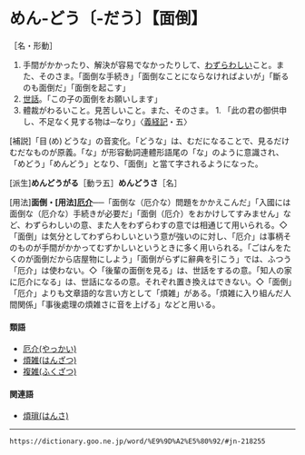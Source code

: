 # めん‐どう〔‐だう〕【面倒】
［名・形動］
1. 手間がかかったり、解決が容易でなかったりして、[わずらわしい](わずらわしい（煩わしい）)こと。また、そのさま。「面倒な手続き」「面倒なことにならなければよいが」「斷るのも面倒だ」「面倒を起こす」
2. [世話](せわ（世話）)。「この子の面倒をお願いします」
3. 體裁がわるいこと。見苦しいこと。また、そのさま。
        1.  「此の君の御供申し、不足なく見する物は─なり」〈[義経記](https://dictionary.goo.ne.jp/word/%E7%BE%A9%E7%B5%8C%E8%A8%98/#jn-51295)・五〉
        

\[補説\]「目 (め) どうな」の音変化。「どうな」は、むだになることで、見るだけむだなものが原義。「な」が形容動詞連體形語尾の「な」のように意識され、「めどう」「めんどう」となり、「面倒」と當て字されるようになった。

\[派生\]**めんどうがる**［動ラ五］**めんどうさ**［名］

\[用法\]**面倒・\[用法\][厄介](https://dictionary.goo.ne.jp/word/%E5%8E%84%E4%BB%8B/#jn-222107)**──「面倒な（厄介な）問題をかかえこんだ」「入國には面倒な（厄介な）手続きが必要だ」「面倒（厄介）をおかけしてすみません」など、わずらわしいの意、また人をわずらわすの意では相通じて用いられる。◇「面倒」は気分としてわずらわしいという意が強いのに対し、「厄介」は事柄そのものが手間がかかってむずかしいというときに多く用いられる。「ごはんをたくのが面倒だから店屋物にしよう」「面倒がらずに辭典を引こう」では、ふつう「厄介」は使わない。◇「後輩の面倒を見る」は、世話をするの意。「知人の家に厄介になる」は、世話になるの意。それぞれ置き換えはできない。◇「面倒」「厄介」よりも文章語的な言い方として「煩雑」がある。「煩雑に入り組んだ人間関係」「事後處理の煩雑さに音を上げる」などと用いる。

#### 類語

-   [厄介(やっかい)](https://dictionary.goo.ne.jp/word/%E5%8E%84%E4%BB%8B/#jn-222107)
-   [煩雑(はんざつ)](https://dictionary.goo.ne.jp/word/%E7%85%A9%E9%9B%91/#jn-181209)
-   [複雑(ふくざつ)](https://dictionary.goo.ne.jp/word/%E8%A4%87%E9%9B%91/#jn-191624)

#### 関連語

-   [煩瑣(はんさ)](https://dictionary.goo.ne.jp/word/%E7%85%A9%E7%91%A3/#jn-181166)

---
`https://dictionary.goo.ne.jp/word/%E9%9D%A2%E5%80%92/#jn-218255`